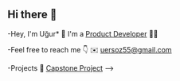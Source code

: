 ## Hi there 👋

<!--
**ugrersoz/ugrersoz** is a ✨ _special_ ✨ repository because its `README.md` (this file) appears on your GitHub profile.

Here are some ideas to get you started:
-->
-Hey, I'm Uğur* 🙌
I'm a [Product Developer](https://www.linkedin.com/in/ersozugur/) 🧙‍♂️

-Feel free to reach me 👇
✉️ [uersoz55@gmail.com](mailto:uersoz55@gmail.com) 

-Projects
🧬 [Capstone Project](https://github.com/ugrersoz/Capstone_Project)
-->
